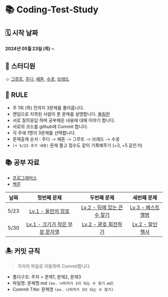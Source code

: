 # 📚 Coding-Test-Study 

## 🗓 시작 날짜
#### 2024년 05월 23일 (목) ~

## 👥 스터디원
☺️ [그루트](https://github.com/Groot-94), [주디](https://github.com/Judy-999), [예톤](https://github.com/yeeton37), [수꿍](https://github.com/Jeon-Minsu), [브래드](https://github.com/bradheo65)

## 🐳 RULE
- 주 1회 (목) 전까지 3문제를 풀어옵니다.
- 랜덤으로 지목된 사람이 푼 문제를 설명합니다. [돌림판](https://chromewebstore.google.com/detail/%EB%8F%8C%EB%A0%A4%EB%8F%8C%EB%A0%A4-%EB%8F%8C%EB%A6%BC%ED%8C%90/cbhdjmlgamciejnfglfejgbgmjdddckh?hl=ko)
- 서로 질의응답 하며 공부해온 내용에 대해 이야기 합니다.
- 서로의 코드를 github에 Commit 합니다.
- 각 주에 1명이 3문제를 선택합니다.
- 문제출제 순서 : 주디 -> 예톤 -> 그루트 -> 브래드 -> 수꿍
- `(+ 5/23 추가 내용)` 문제 풀고 점수도 같이 기록해주기 (+3, +5 같은거)

  
## 📚 공부 자료 
- [프로그래머스](https://programmers.co.kr/)
- [백준](https://www.acmicpc.net/)

| 날짜  | 첫번째 문제 | 두번째 문제 | 세번째 문제| 
|:-------:|:-----------:|:-------:|:-----------:|
|5/23|[Lv.1 - 둘만의 암호](https://school.programmers.co.kr/learn/courses/30/lessons/155652)| [Lv.2 - 뒤에 있는 큰 수 찾기](https://school.programmers.co.kr/learn/courses/30/lessons/154539) | [Lv.3 - 베스트앨범](https://school.programmers.co.kr/learn/courses/30/lessons/42579)|
|5/30|[Lv.1 - 크기가 작은 부분 문자열](https://school.programmers.co.kr/learn/courses/30/lessons/147355)| [Lv.2 - 괄호 회전하기](https://school.programmers.co.kr/learn/courses/30/lessons/76502) | [Lv.2 - 할인 행사](https://school.programmers.co.kr/learn/courses/30/lessons/131127)|


## 🏝 커밋 규칙

> 각자의 파일로 이동하여 Commit합니다.

- 폴더구조: 주차 > 문제1, 문제2, 문제3
- 파일명: 문제명.md `(ex. 나머지가 1이 되는 수 찾기.md)`
- Commit Title: 문제명 `(ex. 나머지가 1이 되는 수 찾기)`
